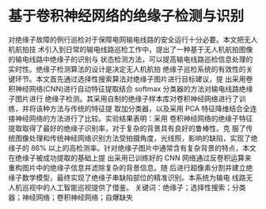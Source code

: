 # 基于卷积神经网络的绝缘子检测与识别
对绝缘子故障的例行巡检对于保障电网输电线路的安全运行十分必要。本文把无人机航拍技
术引入到日常的输电线路巡检工作中，提出了一种基于无人机航拍图像的输电线路中绝缘子的识别与
状态检测方法，可以提高输电线路巡检信息处理的实时性。绝缘子检测算法的设计是决定无人机航拍
绝缘子巡检系统的有效性的关键环节。本文首先通过选择性搜索算法对绝缘子图片进行目标建议，提
出采用卷积神经网络(CNN)进行自动特征提取结合 softmax 分类器的方法对输电线路绝缘子图片进行
绝缘子检测。其采用自制的绝缘子样本库对卷积神经网络进行了训练，并将该种方法与传统的特征提
取加分类器，以及采用 PCA 特征降维结合全连接神经网络的方法进行了比较。实验结果表明：采用
卷积神经网络的绝缘子特征提取取得了最好的绝缘子识别率，对于复杂的背景具有良好的鲁棒性。克
服了传统图像处理和传统神经网络识别方法受拍摄角度，光线照，影响的缺陷，实现了绝缘子的 86%
以上的高检测率。针对绝缘子图片中通常含有复杂背景的特点，本文在绝缘子被成功提取的基础上提
出采用已训练好的 CNN 网络通过反卷积运算来重构图片中的绝缘子信息并滤除复杂的背景信息。随
后进行超像素分割并建立绝缘子数学模型，最终实现了绝缘子串缺陷部位的精准识别。本系统为输电
线路无人机巡视中的人工智能巡视提供了借鉴。 
关键词：绝缘子；选择性搜索；分类器；神经网络；卷积神经网络；自爆缺失 
